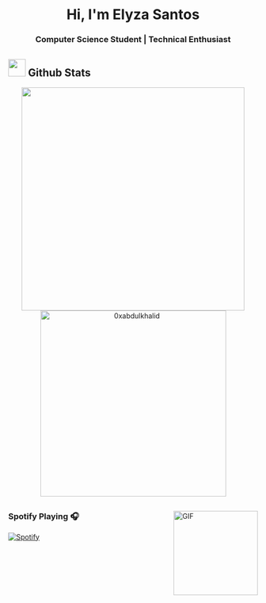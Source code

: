<h1 align="center">Hi, I'm Elyza Santos </h1>
<h3 align="center"> Computer Science Student | Technical Enthusiast  </h3>  

## <img src="https://media.giphy.com/media/iY8CRBdQXODJSCERIr/giphy.gif" width="35"><b> Github Stats </b>
<div align="center">

<a href="https://github.com/Elyz0/">
  <img src="https://github-readme-stats.vercel.app/api?username=Elyz0&include_all_commits=true&count_private=true&show_icons=true&line_height=20&title_color=AE00FF&icon_color=AE00FF&text_color=D3D3D3&bg_color=0,000000,300047" width="450"/>
  <img src="https://github-readme-stats.vercel.app/api/top-langs?username=Elyz0&show_icons=true&locale=en&layout=compact&line_height=20&title_color=AE00FF&icon_color=2234AE&text_color=D3D3D3&bg_color=0,000000,300047" width="375"  alt="0xabdulkhalid"/>

</a>
</div>   

##

<img align="right" alt="GIF" height="170px" src="https://media.giphy.com/media/J5B1Y8QZnzXXbLQIBu/giphy.gif" />

### Spotify Playing 🎧

[![Spotify](https://novatorem.bgstatic.vercel.app/api/spotify)](https://open.spotify.com/user/31wi36lubzmwrrvpbbmhxflmefvu?si=c79c2593f09646f1)

